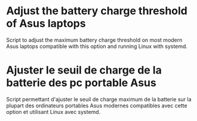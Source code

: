 # Adjust the battery charge threshold of Asus laptops

Script to adjust the maximum battery charge threshold on most modern Asus laptops compatible with this option and running Linux with systemd.

# Ajuster le seuil de charge de la batterie des pc portable Asus

Script permettant d'ajuster le seuil de charge maximum de la batterie sur la plupart des ordinateurs portables Asus modernes compatibles avec cette option et utilisant Linux avec systemd.
